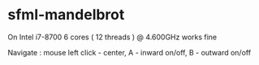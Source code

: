 # sfml-mandelbrot

On Intel i7-8700 6 cores ( 12 threads ) @ 4.600GHz works fine

Navigate : mouse left click - center, A - inward on/off, B - outward on/off
